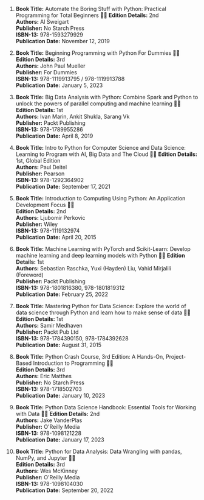 1. **Book Title:** Automate the Boring Stuff with Python: Practical Programming for Total Beginners 📒🔐 
   **Edition Details:** 2nd  
   **Authors:** Al Sweigart  
   **Publisher:** No Starch Press  
   **ISBN-13:** 978-1593279929  
   **Publication Date:** November 12, 2019

2. **Book Title:** Beginning Programming with Python For Dummies 📒🔐 
   **Edition Details:** 3rd  
   **Authors:** John Paul Mueller  
   **Publisher:** For Dummies  
   **ISBN-13:** 978-1119913795 / 978-1119913788  
   **Publication Date:** January 5, 2023

3. **Book Title:** Big Data Analysis with Python: Combine Spark and Python to unlock the powers of parallel computing and machine learning 📒🔐 
   **Edition Details:** 1st  
   **Authors:** Ivan Marin, Ankit Shukla, Sarang Vk  
   **Publisher:** Packt Publishing  
   **ISBN-13:** 978-1789955286  
   **Publication Date:** April 8, 2019

4. **Book Title:** Intro to Python for Computer Science and Data Science: Learning to Program with AI, Big Data and The Cloud 📒🚫 
   **Edition Details:** 1st, Global Edition  
   **Authors:** Paul Deitel  
   **Publisher:** Pearson  
   **ISBN-13:** 978-1292364902  
   **Publication Date:** September 17, 2021

5. **Book Title:** Introduction to Computing Using Python: An Application Development Focus 📒🔐  
   **Edition Details:** 2nd  
   **Authors:** Ljubomir Perkovic  
   **Publisher:** Wiley  
   **ISBN-13:** 978-1119132974  
   **Publication Date:** April 20, 2015

6. **Book Title:** Machine Learning with PyTorch and Scikit-Learn: Develop machine learning and deep learning models with Python 📒🚫 
   **Edition Details:** 1st  
   **Authors:** Sebastian Raschka, Yuxi (Hayden) Liu, Vahid Mirjalili (Foreword)  
   **Publisher:** Packt Publishing  
   **ISBN-13:** 978-1801816380, 978-1801819312  
   **Publication Date:** February 25, 2022

7. **Book Title:** Mastering Python for Data Science: Explore the world of data science through Python and learn how to make sense of data 📒🔐
   **Edition Details:** 1st  
   **Authors:** Samir Medhaven  
   **Publisher:** Packt Pub Ltd  
   **ISBN-13:** 978-1784390150, 978-1784392628  
   **Publication Date:** August 31, 2015

8. **Book Title:** Python Crash Course, 3rd Edition: A Hands-On, Project-Based Introduction to Programming 📒🔐  
   **Edition Details:** 3rd  
   **Authors:** Eric Matthes  
   **Publisher:** No Starch Press  
   **ISBN-13:** 978-1718502703  
   **Publication Date:** January 10, 2023

9. **Book Title:** Python Data Science Handbook: Essential Tools for Working with Data 📒🔐 
   **Edition Details:** 2nd  
   **Authors:** Jake VanderPlas  
   **Publisher:** O'Reilly Media  
   **ISBN-13:** 978-1098121228  
   **Publication Date:** January 17, 2023

10. **Book Title:** Python for Data Analysis: Data Wrangling with pandas, NumPy, and Jupyter 📒🔐  
    **Edition Details:** 3rd  
    **Authors:** Wes McKinney  
    **Publisher:** O'Reilly Media  
    **ISBN-13:** 978-1098104030  
    **Publication Date:** September 20, 2022
